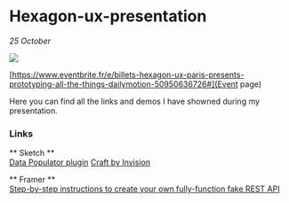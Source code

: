 # Hexagon-ux-presentation
*25 October* 


![](https://img.evbuc.com/https%3A%2F%2Fcdn.evbuc.com%2Fimages%2F50728545%2F237384346449%2F1%2Foriginal.jpg?w=800&auto=compress&rect=0%2C41%2C1332%2C666&s=05bf5c554e32792be32b3ec8148df9bd)

[https://www.eventbrite.fr/e/billets-hexagon-ux-paris-presents-prototyping-all-the-things-dailymotion-50950636726#](Event page)


Here you can find all the links and demos I have showned during my presentation.


### Links

** Sketch **  
[Data Populator plugin](https://github.com/preciousforever/data-populator)
[Craft by Invision](https://www.invisionapp.com/craft)

** Framer **  
[Step-by-step instructions to create your own fully-function fake REST API](https://github.com/typicode/json-server)
